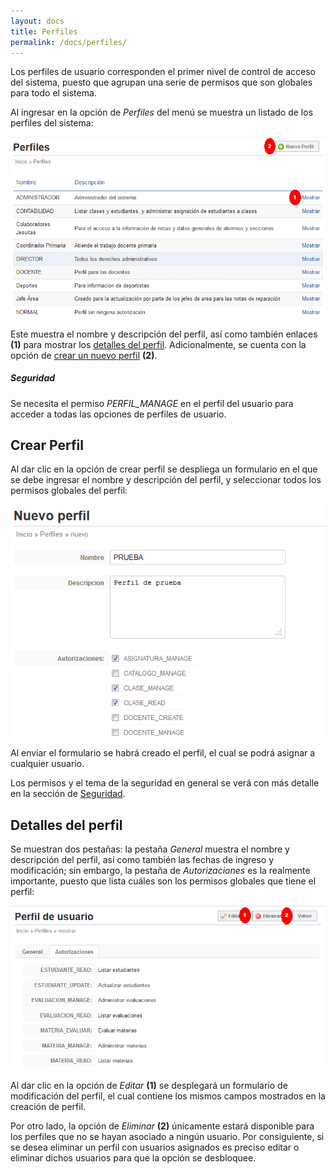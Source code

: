 ```yaml
---
layout: docs
title: Perfiles
permalink: /docs/perfiles/
---
```


Los perfiles de usuario corresponden el primer nivel de control de acceso del sistema, puesto que agrupan una serie de permisos 
que son globales para todo el sistema.

Al ingresar en la opción de *Perfiles* del menú se muestra un listado de los perfiles del sistema:

![listado](/img/docs/perfiles_index.png)

Este muestra el nombre y descripción del perfil, así como también enlaces **(1)** para mostrar los [detalles del perfil](#detalles_del_perfil). 
Adicionalmente, se cuenta con la opción de [crear un nuevo perfil](#crear_perfil) **(2)**.

<div class="note info">
  <h5>Seguridad</h5>
  <p>Se necesita el permiso <i>PERFIL_MANAGE</i> en el perfil del usuario para acceder a todas las opciones de perfiles de usuario.</p>
</div>

## Crear Perfil

Al dar clic en la opción de crear perfil se despliega un formulario en el que se debe ingresar el nombre y descripción del perfil, y seleccionar
todos los permisos globales del perfil:

![crear](/img/docs/perfiles_new.png)

Al enviar el formulario se habrá creado el perfil, el cual se podrá asignar a cualquier usuario.

Los permisos y el tema de la seguridad en general se verá con más detalle en la sección de [Seguridad](/docs/seguridad/).

## Detalles del perfil

Se muestran dos pestañas: la pestaña *General* muestra el nombre y descripción del perfil, así como también las fechas de ingreso 
y modificación; sin embargo, la pestaña de *Autorizaciones* es la realmente importante, puesto que lista cuáles son los permisos 
globales que tiene el perfil:

![detalles](/img/docs/perfil_show.png)

Al dar clic en la opción de *Editar* **(1)** se desplegará un formulario de modificación del perfil, el cual contiene los mismos campos
mostrados en la creación de perfil.

Por otro lado, la opción de *Eliminar* **(2)** únicamente estará disponible para los perfiles que no se hayan asociado a ningún usuario.
Por consiguiente, si se desea eliminar un perfil con usuarios asignados es preciso editar o eliminar dichos usuarios para que la opción
se desbloquee.
